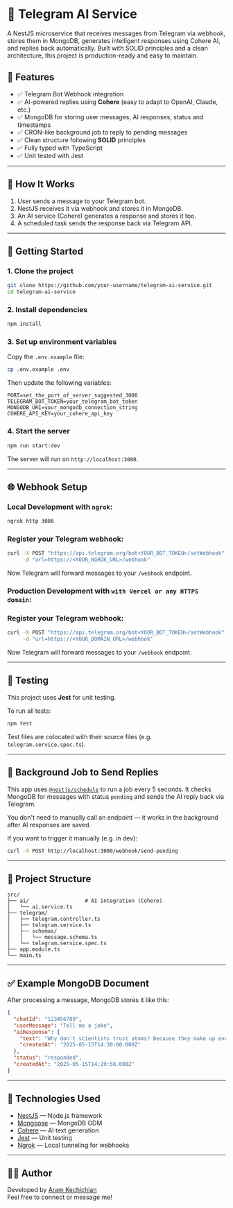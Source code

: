 # 🤖 Telegram AI Service

A NestJS microservice that receives messages from Telegram via webhook, stores them in MongoDB, generates intelligent responses using Cohere AI, and replies back automatically. Built with SOLID principles and a clean architecture, this project is production-ready and easy to maintain.

## 📌 Features

- ✅ Telegram Bot Webhook integration  
- ✅ AI-powered replies using **Cohere** (easy to adapt to OpenAI, Claude, etc.)  
- ✅ MongoDB for storing user messages, AI responses, status and timestamps  
- ✅ CRON-like background job to reply to pending messages  
- ✅ Clean structure following **SOLID** principles  
- ✅ Fully typed with TypeScript  
- ✅ Unit tested with Jest

---

## 🧠 How It Works

1. User sends a message to your Telegram bot.  
2. NestJS receives it via webhook and stores it in MongoDB.  
3. An AI service (Cohere) generates a response and stores it too.  
4. A scheduled task sends the response back via Telegram API.  

---

## 🚀 Getting Started

### 1. Clone the project

```bash
git clone https://github.com/your-username/telegram-ai-service.git
cd telegram-ai-service
```

### 2. Install dependencies

```bash
npm install
```

### 3. Set up environment variables

Copy the `.env.example` file:

```bash
cp .env.example .env
```

Then update the following variables:

```
PORT=set_the_port_of_server_suggested_3000
TELEGRAM_BOT_TOKEN=your_telegram_bot_token
MONGODB_URI=your_mongodb_connection_string
COHERE_API_KEY=your_cohere_api_key
```

### 4. Start the server

```bash
npm run start:dev
```

The server will run on `http://localhost:3000`.

---

## 🌐 Webhook Setup

### Local Development with `ngrok`:

```bash
ngrok http 3000
```

### Register your Telegram webhook:

```bash
curl -X POST "https://api.telegram.org/bot<YOUR_BOT_TOKEN>/setWebhook" \
     -d "url=https://<YOUR_NGROK_URL>/webhook"
```

Now Telegram will forward messages to your `/webhook` endpoint.

### Production Development with `with Vercel or any HTTPS domain`:


### Register your Telegram webhook:

```bash
curl -X POST "https://api.telegram.org/bot<YOUR_BOT_TOKEN>/setWebhook" \
     -d "url=https://<YOUR_DOMAIN_URL>/webhook"
```

Now Telegram will forward messages to your `/webhook` endpoint.

---

## 🧪 Testing

This project uses **Jest** for unit testing.

To run all tests:

```bash
npm test
```

Test files are colocated with their source files (e.g. `telegram.service.spec.ts`).

---

## 🔁 Background Job to Send Replies

This app uses [`@nestjs/schedule`](https://docs.nestjs.com/techniques/task-scheduling) to run a job every 5 seconds. It checks MongoDB for messages with status `pending` and sends the AI reply back via Telegram.

You don't need to manually call an endpoint — it works in the background after AI responses are saved.

If you want to trigger it manually (e.g. in dev):

```bash
curl -X POST http://localhost:3000/webhook/send-pending
```

---

## 📂 Project Structure

```
src/
├── ai/                  # AI integration (Cohere)
│   └── ai.service.ts
├── telegram/
│   ├── telegram.controller.ts
│   ├── telegram.service.ts
│   ├── schemas/
│   │   └── message.schema.ts
│   └── telegram.service.spec.ts
├── app.module.ts
└── main.ts
```

---

## ✅ Example MongoDB Document

After processing a message, MongoDB stores it like this:

```json
{
  "chatId": "123456789",
  "userMessage": "Tell me a joke",
  "aiResponse": {
    "text": "Why don't scientists trust atoms? Because they make up everything!",
    "createdAt": "2025-05-15T14:30:00.000Z"
  },
  "status": "responded",
  "createdAt": "2025-05-15T14:29:58.000Z"
}
```

---

## 📌 Technologies Used

- [NestJS](https://nestjs.com/) — Node.js framework
- [Mongoose](https://mongoosejs.com/) — MongoDB ODM
- [Cohere](https://cohere.ai/) — AI text generation
- [Jest](https://jestjs.io/) — Unit testing
- [Ngrok](https://ngrok.com/) — Local tunneling for webhooks

---

## 👨‍💻 Author

Developed by [Aram Kechichian](https://www.linkedin.com/in/aramkechichian/)  
Feel free to connect or message me!
